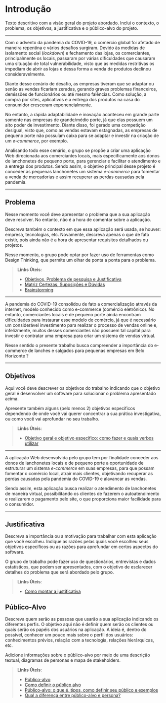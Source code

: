 # Introdução

Texto descritivo com a visão geral do projeto abordado. Inclui o contexto, o problema, os objetivos, a justificativa e o público-alvo do projeto.

---

Com o advento da pandemia do COVID-19, o comércio global foi afetado de maneira repentina e vários desafios surgiram. Devido às medidas de isolamento social (_lockdown_) e fechamento das lojas, os comerciantes, principalmente os locais, passaram por várias dificuldades que causaram uma situação de total vulnerabilidade, visto que as medidas restritivas os impediam de abrir as lojas e dessa forma a venda de produtos declinou consideravelmente.

Diante desse cenário de desafio, as empresas tiveram que se adaptar ou senão as vendas ficariam zeradas, gerando graves problemas financeiros, demissões de funcionários ou até mesmo falências. Como solução, a compra por sites, aplicativos e a entrega dos produtos na casa do consumidor cresceram exponencialmente.

No entanto, a rápida adaptabilidade e inovação aconteceu em grande parte somente nas empresas de grande/médio porte, já que elas possuem um alto poder de investimento. Diante disso, foi gerado uma competição desigual, visto que, como as vendas estavam estagnadas, as empresas de pequeno porte não possuíam caixa para se adaptar e investir na criação de um _e-commerce_, por exemplo.

Analisando todo esse cenário, o grupo se propõe a criar uma aplicação Web direcionada aos comerciantes locais, mais especificamente aos donos de lanchonetes de pequeno porte, para gerenciar e facilitar o atendimento e a entrega dos produtos. Sendo assim, o objetivo principal desse projeto é conceder às pequenas lanchonetes um sistema _e-commerce_ para fomentar a venda de mercadorias e assim recuperar as perdas causadas pela pandemia.

---

## Problema

Nesse momento você deve apresentar o problema que a sua aplicação deve resolver. No entanto, não é a hora de comentar sobre a aplicação.

Descreva também o contexto em que essa aplicação será usada, se houver: empresa, tecnologias, etc. Novamente, descreva apenas o que de fato existir, pois ainda não é a hora de apresentar requisitos detalhados ou projetos.

Nesse momento, o grupo pode optar por fazer uso de ferramentas como Design Thinking, que permite um olhar de ponta a ponta para o problema.


> **Links Úteis**:
>
> - [Objetivos, Problema de pesquisa e Justificativa](https://medium.com/@versioparole/objetivos-problema-de-pesquisa-e-justificativa-c98c8233b9c3)
> - [Matriz Certezas, Suposições e Dúvidas](https://medium.com/educa%C3%A7%C3%A3o-fora-da-caixa/matriz-certezas-suposi%C3%A7%C3%B5es-e-d%C3%BAvidas-fa2263633655)
> - [Brainstorming](https://www.euax.com.br/2018/09/brainstorming/)

---

A pandemia do COVID-19 consolidou de fato a comercialização através da internet, modelo conhecido como e-commerce (comércio eletrônico). No entanto, comerciantes locais e de pequeno porte ainda encontram dificuldades para instaurar esse modelo de comércio, já que é necessário um considerável investimento para realizar o processo de vendas online e, infelizmente, muitos desses comerciantes não possuem tal capital para investir e contratar uma empresa para criar um sistema de vendas virtual.

Nesse sentido o presente trabalho busca compreender  a importância do e-commerce de lanches e salgados para pequenas empresas em Belo Horizonte ?

---

## Objetivos

Aqui você deve descrever os objetivos do trabalho indicando que o objetivo geral é desenvolver um software para solucionar o problema apresentado acima.

Apresente também alguns (pelo menos 2) objetivos específicos dependendo de onde você vai querer concentrar a sua prática investigativa, ou como você vai aprofundar no seu trabalho.

> **Links Úteis**:
>
> - [Objetivo geral e objetivo específico: como fazer e quais verbos utilizar](https://blog.mettzer.com/diferenca-entre-objetivo-geral-e-objetivo-especifico/)

---

A aplicação Web desenvolvida pelo grupo tem por finalidade conceder aos donos de lanchonetes locais e de pequeno porte a oportunidade de estruturar um sistema _e-commerce_ em suas empresas, para que possam fomentar o comércio local, atrair mais clientes, objetivando recuperar as perdas causadas pela pandemia do COVID-19 e alavancar as vendas.

Sendo assim, esta aplicação busca realizar o atendimento de lanchonetes de maneira virtual, possibilitando os clientes de fazerem o autoatendimento e realizarem o pagamento pelo site, o que proporciona maior facilidade para o consumidor.

---

## Justificativa

Descreva a importância ou a motivação para trabalhar com esta aplicação que você escolheu. Indique as razões pelas quais você escolheu seus objetivos específicos ou as razões para aprofundar em certos aspectos do software.

O grupo de trabalho pode fazer uso de questionários, entrevistas e dados estatísticos, que podem ser apresentados, com o objetivo de esclarecer detalhes do problema que será abordado pelo grupo.

> **Links Úteis**:
>
> - [Como montar a justificativa](https://guiadamonografia.com.br/como-montar-justificativa-do-tcc/)

## Público-Alvo

Descreva quem serão as pessoas que usarão a sua aplicação indicando os diferentes perfis. O objetivo aqui não é definir quem serão os clientes ou quais serão os papéis dos usuários na aplicação. A ideia é, dentro do possível, conhecer um pouco mais sobre o perfil dos usuários: conhecimentos prévios, relação com a tecnologia, relações
hierárquicas, etc.

Adicione informações sobre o público-alvo por meio de uma descrição textual, diagramas de personas e mapa de stakeholders.

> **Links Úteis**:
>
> - [Público-alvo](https://blog.hotmart.com/pt-br/publico-alvo/)
> - [Como definir o público alvo](https://exame.com/pme/5-dicas-essenciais-para-definir-o-publico-alvo-do-seu-negocio/)
> - [Público-alvo: o que é, tipos, como definir seu público e exemplos](https://klickpages.com.br/blog/publico-alvo-o-que-e/)
> - [Qual a diferença entre público-alvo e persona?](https://rockcontent.com/blog/diferenca-publico-alvo-e-persona/)

